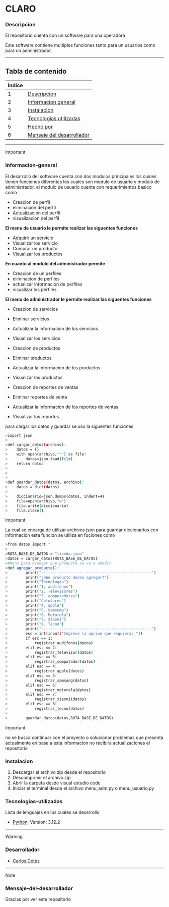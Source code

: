 # CLARO

### Descripcion
El repositorio cuenta con un software para una operadora

Este software contiene multiples funciones tanto para un usuarios como para un administrador.  
***
## Tabla de contenido
| Indice |  |
|--|--|
| 1 | [Descripcion](#Descripcion) |
| 2 | [Informacion general](#Informacion-general)|
| 3 | [Instalacion](#Instalacion) |
| 4 | [Tecnologias utilizadas](#Tecnologias-utilizadas) |
| 5 | [Hecho por](#Desarrollador)|
| 6 | [Mensaje del desarrollador](#Mensaje-del-desarrollador)|

***
> [!IMPORTANT]  
>
>### Informacion-general
> El desarrollo del software cuenta con dos modulos principales los cuales tienen funciones diferentes los cuales son modulo de usuario y modulo de administrador. el modulo de usuario cuenta con requerimientos basico como
>
>* Creacion de perfil
>* eliminacion del perfil
>* Actualizacion del perfil
>* visualizacion del perfil
>
> **El menu de usuario le permite realizar las siguentes funciones**
>
>* Adquirir un servicio
>* Visualizar los servicio
>* Comprar un producto
>* Visualizar los productos
>
> **En cuanto al modulo del administrador permite**
>* Creacion de un perfiles
>* eliminacion de perfiles
>* actualizar informacion de perfiles
>* visualizar los perfiles
>
>  **El menu de administrador le permite realizar las siguentes funciones**
>
>* Creacion de servicios
>* Eliminar servicios
>* Actualizar la informacion de los servicios
>* Visualizar los servicios
>
>* Creacion de productos
>* Eliminar productos
>* Actualizar la informacion de los productos
>* Visualizar los productos
>
>* Creacion de reportes de ventas
>* Eliminar reportes de venta
>* Actualizar la informacion de los reportes de ventas
>* Visualizar los reportes
>
> para cargar los datos y guardar se uso la siguentes funciones
> 
```bash
>import json
>
>def cargar_datos(archivo):
>    datos = {}
>    with open(archivo,"r") as file:
>        datos=json.load(file)
>    return datos
>        
>        
>
>def guardar_datos(datos, archivo):
>    datos = dict(datos)
>    
>    diccionario=json.dumps(datos, indent=4)
>    file=open(archivo,"w")
>    file.write(diccionario)
>    file.close()
```
> [!IMPORTANT]
> La cual se encarga de utilizar archivos json para guardar diccionarios con informacion esta funcion se utiliza en fuciones como
>   
```bash
>from datos import *
>
>RUTA_BASE_DE_DATOS = "tienda.json"
>datos = cargar_datos(RUTA_BASE_DE_DATOS)
>#Menu para escoger que producto se va a añadir
>def agregar_producto():
>        print("-------------------------------------------------")
>        print("¿Que producto desea agregar?")
>        print("Tecnologia")
>        print("1. audifonos")
>        print("2. Televisores")
>        print("3. computadores")
>        print("Celulares")
>        print("4. apple")
>        print("5. Samsumg")
>        print("6. Motorola")
>        print("7. Xiaomi")
>        print("8. Tecno")
>        print("-------------------------------------------------")
>        esc = int(input("Ingrese la opcion que requiera: "))
>        if esc == 1:
>            registrar_audifonos(datos)
>        elif esc == 2:
>            registrar_televisor(datos)
>        elif esc == 3:
>            registrar_computador(datos)
>        elif esc == 4:
>            registrar_apple(datos)
>        elif esc == 5:
>            registrar_samsung(datos)
>        elif esc == 6:
>            registrar_motorola(datos)
>        elif esc == 7:
>            registrar_xiaomi(datos)
>        elif esc == 8:
>            registrar_tecno(datos)
>            
>        guardar_datos(datos,RUTA_BASE_DE_DATOS)
```
> [!IMPORTANT]
> no se busca continuar con el proyecto o solucionar problemas que presenta actualmente en base a esta informacion no recibira actualizaciones el repositorio
>
>### Instalacion
>
>1. Descargar el archivo zip desde el repositorio
>2. Descomprimir el archivo zip
>3. Abrir la carpeta desde visual estudio code
>4. Iniciar el terminal desde el archivo menu_adm.py o menu_usuario.py
>  
>### Tecnologias-utilizadas
>Lista de lenguajes en los cuales se desarrollo
>* [Python](Python): Version: 3.12.2 
>

***
> [!WARNING]  
> 
>### Desarrollador
>* [Carlos Cotes](https://gist.github.com/CarlosCotes)
>
***
> [!NOTE]
>### Mensaje-del-desarrollador
>Gracias por ver este repositorio

